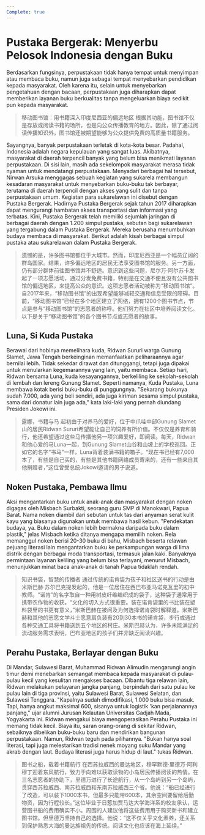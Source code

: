 ```yaml
---
Complete: true
---
```


# Pustaka Bergerak: Menyerbu Pelosok Indonesia dengan Buku

Berdasarkan fungsinya, perpustakaan tidak hanya tempat untuk menyimpan atau membaca buku, namun juga sebagai tempat menyebarkan pendidikan kepada masyarakat. Oleh karena itu, selain untuk menyebarkan pengetahuan dengan bacaan, perpustakaan juga diharapkan dapat memberikan layanan buku berkualitas tanpa mengeluarkan biaya sedikit pun kepada masyarakat.

> 移动图书馆：用书籍深入印度尼西亚的偏远地区
> 根据其功能，图书馆不仅是存放或阅读书籍的场所，也是向公众传播教育的地方。因此，除了通过阅读传播知识外，图书馆还被期望能够为公众提供免费的高质量书籍服务。

Sayangnya, banyak perpustakaan terletak di kota-kota besar. Padahal, Indonesia adalah negara kepulauan yang sangat luas. Akibatnya, masyarakat di daerah terpencil banyak yang belum bisa menikmati layanan perpustakaan. Di sisi lain, masih ada sekelompok masyarakat merasa tidak nyaman untuk mendatangi perpustakaan. Menyadari berbagai hal tersebut, Nirwan Arsuka menggagas sebuah kegiatan yang sukarela membangun kesadaran masyarakat untuk menyebarkan buku-buku tak berbayar, terutama di daerah terpencil dengan akses yang sulit dan tanpa perpustakaan umum. Kegiatan para sukarelawan ini disebut dengan Pustaka Bergerak. Hadirnya Pustaka Bergerak sejak tahun 2017 diharapkan dapat mengurangi hambatan akses transportasi dan informasi yang terbatas. Kini, Pustaka Bergerak telah memiliki sejumlah jaringan di berbagai daerah dengan 1.200 simpul pustaka, sebutan bagi sukarelawan yang tergabung dalam Pustaka Bergerak. Mereka berusaha menumbuhkan budaya membaca di masyarakat. Berikut adalah kisah berbagai simpul pustaka atau sukarelawan dalam Pustaka Bergerak.

> 遗憾的是，许多图书馆都位于大城市。然而，印度尼西亚是一个幅员辽阔的群岛国家。结果，许多偏远地区的居民无法享受图书馆的服务。另一方面，仍有部分群体前往图书馆并不舒适。意识到这些问题，尼尔万·阿尔苏卡发起了一项志愿活动，通过分发免费书籍，特别是在交通不便且没有公共图书馆的偏远地区，来提高公众的意识。这项志愿者活动被称为“移动图书馆”。自2017年来，“移动图书馆”的出现希望能够减轻交通和信息受限的障碍。目前，“移动图书馆”已经在多个地区建立了网络，拥有1200个图书节点，节点是参与“移动图书馆”的志愿者的称呼。他们努力在社区中培养阅读文化。以下是关于“移动图书馆”的各个图书节点或志愿者的故事。

## Luna, Si Kuda Pustaka

Berawal dari hobinya memelihara kuda, Ridwan Sururi warga Gunung Slamet, Jawa Tengah berkeinginan memanfaatkan peliharaannya agar bernilai lebih. Tidak sekedar dirawat dan ditunggangi, tetapi juga dipakai untuk menularkan kegemarannya yang lain, yaitu membaca. Setiap hari, Ridwan bersama Luna, kuda kesayangannya, berkeliling ke sekolah-sekolah di lembah dan lereng Gunung Slamet. Seperti namanya, Kuda Pustaka, Luna membawa kotak berisi buku-buku di punggungnya. "Sekarang bukunya sudah 7.000, ada yang beli sendiri, ada juga kiriman sesama simpul pustaka, sama dari donatur lain juga ada," kata laki-laki yang pernah diundang Presiden Jokowi ini.

> 露娜，书籍与马
> 起初由于对养马的爱好，位于中爪哇中部Gunung Slamet山的居民Ridwan Sururi希望能让自己的饲养有所价值。不仅仅是养育和骑行，他还希望通过这些马传播他另一项兴趣爱好，即阅读。每天，Ridwan和他心爱的马Luna一起，到Gunung Slamet山谷和山坡上的学校巡回。正如它的名字“书马”一样，Luna背着装满书籍的箱子。“现在书已经有7,000本了，有些是自己买的，有些是其他书籍网络成员寄来的，还有一些来自其他捐赠者，”这位曾受总统Jokowi邀请的男子说道。

## Noken Pustaka, Pembawa Ilmu

Aksi mengantarkan buku untuk anak-anak dan masyarakat dengan noken digagas oleh Misbach Surbakti, seorang guru SMP di Manokwari, Papua Barat. Nama noken diambil dari sebutan untuk tas dari anyaman serat kulit kayu yang biasanya digunakan untuk membawa hasil kebun. "Pendekatan budaya, ya. Buku dalam noken lebih bermakna daripada buku dalam plastik," jelas Misbach ketika ditanya mengapa memilih noken. Rela memanggul noken berisi 20-30 buku di bahu, Misbach beserta relawan pejuang literasi lain mengantarkan buku ke perkampungan warga di lima distrik dengan berbagai moda transportasi, termasuk jalan kaki. Banyaknya permintaan layanan keliling yang belum bisa terlayani, menurut Misbach, menunjukkan minat baca anak-anak di tanah Papua tidaklah rendah.

> 知识书袋，智慧的传播者
> 通过传统的诺肯袋为孩子和社区送书的行动是由米斯巴赫·苏尔巴克提发起的，他是一位居住在西巴布亚马诺克瓦里的初中教师。“诺肯”的名字取自一种用树皮纤维编织成的袋子，这种袋子通常用于携带农作物的收获。“文化的切入方式很重要。装在诺肯袋里的书比装在塑料袋里的书更有意义，”米斯巴赫在被问及为何选择诺肯袋时解释道。米斯巴赫和其他的志愿文学斗士愿意肩负装有20到30本书的诺肯袋，步行或通过各种交通工具将书籍送到五个地区的村庄。米斯巴赫认为，许多未能满足的流动服务需求表明，巴布亚地区的孩子们并非缺乏阅读兴趣。

## Perahu Pustaka, Berlayar dengan Buku

Di Mandar, Sulawesi Barat, Muhammad Ridwan Alimudin mengarungi angin timur demi menebarkan semangat membaca kepada masyarakat di pulau-pulau kecil yang kesulitan mengakses bacaan. Dibantu tiga relawan lain, Ridwan melakukan pelayaran jangka panjang, berpindah dari satu pulau ke pulau lain di tiga provinsi, yaitu Sulawesi Barat, Sulawesi Selatan, dan Sulawesi Tenggara. "Kapalnya sudah dimodifikasi, 1.000 buku bisa masuk. Tapi, hanya angkut maksimal 600, sisanya untuk logistik 'kan perjalanannya panjang," ujar alumni Jurusan Kelautan Universitas Gadjah Mada, Yogyakarta ini. Ridwan mengakui biaya mengoperasikan Perahu Pustaka ini memang tidak kecil. Biaya itu, saran orang-orang di sekitar Ridwan, sebaiknya dibelikan buku-buku baru dan mendirikan bangunan perpustakaan. Namun, Ridwan teguh pada pilihannya. "Bukan hanya soal literasi, tapi juga melestarikan tradisi nenek moyang suku Mandar yang akrab dengan laut. Budaya literasi juga harus hidup di laut." tukas Ridwan.

> 图书之船，载着书籍航行
> 在西苏拉威西的曼达地区，穆罕默德·里德万·阿利穆丁迎着东风航行，致力于向难以获取读物的小岛居民传播阅读的热情。在三名志愿者的协助下，里德万进行了长途航行，从一个岛屿到另一个岛屿，贯穿西苏拉威西、南苏拉威西和东南苏拉威西三个省。他说：“船已经进行了改造，可以装下1000本书，但最多只能带600本，其余空间要留给后勤物资，因为行程较长。”这位毕业于日惹加贾马达大学海洋系的校友承认，运营图书船的费用确实不小。周围的人建议他将这些费用用于购买新书和建立图书馆。但里德万坚持自己的选择。他说：“这不仅关乎文化素养，还关系到保护熟悉大海的曼达族祖先的传统。阅读文化也应该在海上延续。”
